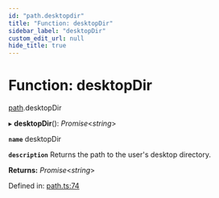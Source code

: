 ```yaml
---
id: "path.desktopdir"
title: "Function: desktopDir"
sidebar_label: "desktopDir"
custom_edit_url: null
hide_title: true
---
```


# Function: desktopDir

[path](../modules/path.md).desktopDir

▸ **desktopDir**(): *Promise*<*string*\>

**`name`** desktopDir

**`description`** Returns the path to the user's desktop directory.

**Returns:** *Promise*<*string*\>

Defined in: [path.ts:74](https://github.com/tauri-apps/tauri/blob/237b49b/cli/tauri.js/api-src/path.ts#L74)

